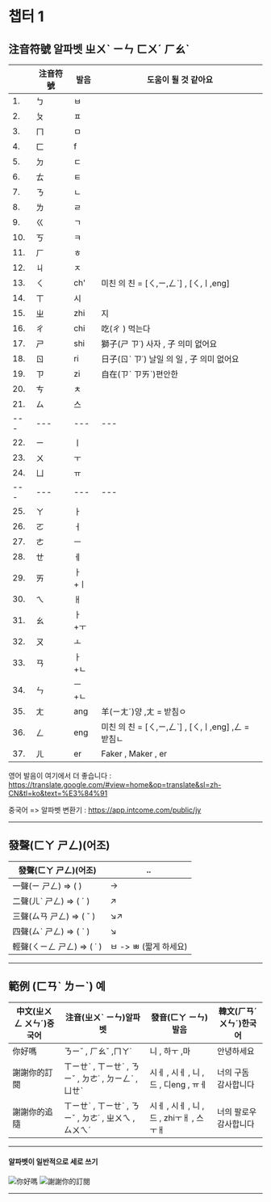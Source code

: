 챕터 1
===========================
## 注音符號   알파벳   ㄓㄨˋ ㄧㄣ ㄈㄨˊ ㄏㄠˋ

||注音符號|발음|도움이 될 것 같아요|
|---|---|---|---
|1.|ㄅ|ㅂ|
|2.|ㄆ|ㅍ|
|3.|ㄇ|ㅁ|
|4.|ㄈ|f|
|5.|ㄉ|ㄷ|
|6.|ㄊ|ㅌ|
|7.|ㄋ|ㄴ|
|8.|ㄌ|ㄹ|
|9.|ㄍ|ㄱ|
|10.|ㄎ|ㅋ|
|11.|ㄏ|ㅎ|
|12.|ㄐ|ㅈ|
|13.|ㄑ|ch'|미친 의 친 = [ㄑ,ㄧ,ㄥˋ] , [ㄑ,ㅣ,eng]|
|14.|ㄒ|시|
|15.|ㄓ|zhi|지|
|16.|ㄔ|chi|吃(ㄔ ) 먹는다|
|17.|ㄕ|shi|獅子(ㄕ ㄗ˙) 사자 , 子 의미 없어요|
|18.|ㄖ|ri|日子(ㄖˋ ㄗ˙) 날일 의 일 , 子 의미 없어요|
|19.|ㄗ|zi|自在(ㄗˋ ㄗㄞˋ)편안한|
|20.|ㄘ|ㅊ|
|21.|ㄙ|스|
|---|---|---|---|
|22.|ㄧ|ㅣ|
|23.|ㄨ|ㅜ|
|24.|ㄩ|ㅠ|
|---|---|---|---|
|25.|ㄚ|ㅏ|
|26.|ㄛ|ㅓ|
|27.|ㄜ|ㅡ|
|28.|ㄝ|ㅔ|
|29.|ㄞ|ㅏ+ㅣ|
|30.|ㄟ|ㅐ|
|31.|ㄠ|ㅏ+ㅜ|
|32.|ㄡ|ㅗ|
|33.|ㄢ|ㅏ+ㄴ|
|34.|ㄣ|ㅡ+ㄴ|
|35.|ㄤ|ang|羊(ㄧㄤˊ)양 ,ㄤ = 받침ㅇ|
|36.|ㄥ|eng|미친 의 친 = [ㄑ,ㄧ,ㄥˋ] , [ㄑ,ㅣ,eng] ,ㄥ = 받침ㄴ|
|37.|ㄦ|er|Faker , Maker , er|

영어 발음이 여기에서 더 좋습니다 : https://translate.google.com/#view=home&op=translate&sl=zh-CN&tl=ko&text=%E3%84%91

중국어 => 알파벳 변환기 : https://app.intcome.com/public/jy

****

## 發聲(ㄈㄚ ㄕㄥ)(어조)

|發聲(ㄈㄚ ㄕㄥ)(어조)|..|
|---|---
|一聲(ㄧ ㄕㄥ) => (   )|→|
|二聲(ㄦˋ ㄕㄥ) => ( ˊ )|↗|
|三聲(ㄙㄢ ㄕㄥ) => ( ˇ )|↘↗|
|四聲(ㄙˋ ㄕㄥ) => ( ˋ )|↘|
|輕聲(ㄑㄧㄥ ㄕㄥ) => ( ˙ )|ㅂ -> ㅃ (짧게 하세요)|

****

## 範例 (ㄈㄢˋ ㄌㄧˋ) 예

|中文(ㄓㄨㄥ ㄨㄣˊ)중국어|注音(ㄓㄨˋ ㄧㄣ)알파벳|發音(ㄈㄚ ㄧㄣ)발음|韓文(ㄏㄢˊ ㄨㄣˊ)한국어|
|---|---|---|--- 
|你好嗎|ㄋㄧˇ , ㄏㄠˇ ,ㄇㄚ˙|니 , 하ㅜ ,마 |안녕하세요|
|謝謝你的訂閱|ㄒㄧㄝˋ , ㄒㄧㄝˋ , ㄋㄧˇ , ㄉㄜ˙ , ㄉㄧㄥˋ , ㄩㄝˋ|시ㅔ , 시ㅔ , 니 , 드 , 디eng , ㅠㅔ|너의 구돔 감사합니다|
|謝謝你的追隨|ㄒㄧㄝˋ , ㄒㄧㄝˋ , ㄋㄧˇ , ㄉㄜ˙ , ㄓㄨㄟ  , ㄙㄨㄟˊ|시ㅔ , 시ㅔ , 니 , 드 , zhiㅜㅐ , 스ㅜㅐ|너의 팔로우 감사합니다|
	
****

#### 알파벳이 일반적으로 세로 쓰기

![][你好嗎]
![][謝謝你的訂閱]

--------------------------------
[你好嗎]:/img/ex1.png "你好嗎"
[謝謝你的訂閱]:/img/ex2.png "謝謝你的訂閱"